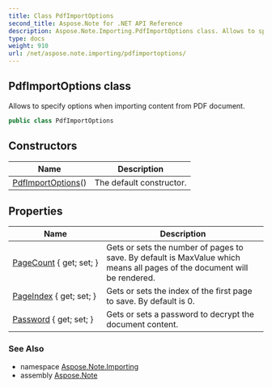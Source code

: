 ```yaml
---
title: Class PdfImportOptions
second_title: Aspose.Note for .NET API Reference
description: Aspose.Note.Importing.PdfImportOptions class. Allows to specify options when importing content from PDF document
type: docs
weight: 910
url: /net/aspose.note.importing/pdfimportoptions/
---
```

## PdfImportOptions class

Allows to specify options when importing content from PDF document.

```csharp
public class PdfImportOptions
```

## Constructors

| Name | Description |
| --- | --- |
| [PdfImportOptions](pdfimportoptions/)() | The default constructor. |

## Properties

| Name | Description |
| --- | --- |
| [PageCount](../../aspose.note.importing/pdfimportoptions/pagecount/) { get; set; } | Gets or sets the number of pages to save. By default is MaxValue which means all pages of the document will be rendered. |
| [PageIndex](../../aspose.note.importing/pdfimportoptions/pageindex/) { get; set; } | Gets or sets the index of the first page to save. By default is 0. |
| [Password](../../aspose.note.importing/pdfimportoptions/password/) { get; set; } | Gets or sets a password to decrypt the document content. |

### See Also

* namespace [Aspose.Note.Importing](../../aspose.note.importing/)
* assembly [Aspose.Note](../../)


